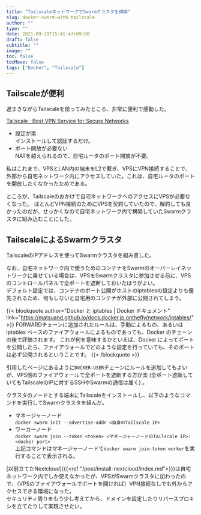 ```yaml
---
title: "TailscaleネットワークでSwarmクラスタを構築"
slug: docker-swarm-with-tailscale
author: ""
type: ""
date: 2021-09-19T15:41:47+09:00
draft: false
subtitle: ""
image: ""
toc: false
tocMove: false
tags: ["Docker", "Tailscale"]
---
```


## Tailscaleが便利

遅まきながらTailscaleを使ってみたところ、非常に便利で感動した。

[Tailscale · Best VPN Service for Secure Networks](https://tailscale.com/)

- 設定が楽  
  インストールして認証するだけ。
- ポート開放が必要ない  
  NATを越えられるので、自宅ルータのポート開放が不要。

私はこれまで、VPSとLAN内の端末をL2で繋ぎ、VPSにVPN接続することで、外部から自宅ネットワーク内にアクセスしていた。これは、自宅ルータのポートを開放したくなかったためである。

ところが、Tailscaleのおかけで自宅ネットワークへのアクセスにVPSが必要なくなった。
ほとんどVPN接続のためにVPSを契約していたので、解約しても良かったのだが、せっかくなので自宅ネットワーク内で構築していたSwarmクラスタに組み込むことにした。

## TailscaleによるSwarmクラスタ

TailscaleのIPアドレスを使ってSwarmクラスタを組み直した。  

なお、自宅ネットワーク内で使うためのコンテナをSwarmのオーバーレイネットワークに乗せている場合は、VPSをSwarmクラスタに参加させる前に、VPSのコントロールパネルで全ポートを遮断しておいたほうがよい。  
デフォルト設定では、コンテナのポート公開がホストのiptablesの設定よりも優先されるため、何もしないと自宅用のコンテナが外部に公開されてしまう。

{{< blockquote author="Docker と iptables | Docker ドキュメント" link="https://matsuand.github.io/docs.docker.jp.onthefly/network/iptables/" >}}
FORWARDチェーンに追加されたルールは、手動によるもの、あるいは iptables ベースのファイアウォールによるものであっても、Docker のチェーンの後で評価されます。 これが何を意味するかといえば、Docker によってポートを公開したら、ファイアウォールでどのような設定を行っていても、そのポートは必ず公開されるということです。
{{< /blockquote >}}

引用したページにあるように`DOCKER-USER`チェーンにルールを追加してもよいが、VPS側のファイアウォールで全ポートを遮断する方が楽 (全ポート遮断していてもTailscaleのIPに対するSSHやSwarmの通信は届く) 。  

クラスタのノードとする端末にTailscaleをインストールし、以下のようなコマンドを実行してSwarmクラスタを組んだ。

- マネージャーノード  
  `docker swarm init --advertise-addr <自身のTailscale IP>`  
- ワーカーノード  
  `docker swarm join --token <token> <マネージャーノードのTailscale IP>:<docker port>`  
  上記コマンドはマネージャーノードで`docker swarm join-token worker`を実行することで表示される。

[以前立てたNextcloud]({{<ref "/post/install-nextcloud/index.md">}})は自宅ネットワーク内でしか使えなかったが、VPSがSwarmクラスタに加わったので、（VPSのファイアウォールでポートを開ければ）VPN接続なしでも外からアクセスできる環境になった。  
セキュリティ周りをもう少し考えてから、ドメインを設定したりリバースプロキシを立てたりして実現させたい。
